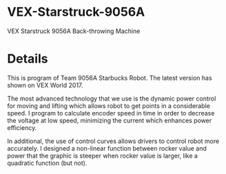 # VEX-Starstruck-9056A
VEX Starstruck 9056A Back-throwing Machine

# Details
This is program of Team 9056A Starbucks Robot.
The latest version has shown on VEX World 2017.

The most advanced technology that we use is the dynamic power control for moving and lifting which allows robot to get points in a considerable speed. I program to calculate encoder speed in time in order to decrease the voltage at low speed, minimizing the current which enhances power efficiency.

In additional, the use of control curves allows drivers to control robot more accurately. I designed a non-linear function between rocker value and power that the graphic is steeper when rocker value is larger, like a quadratic function (but not).
